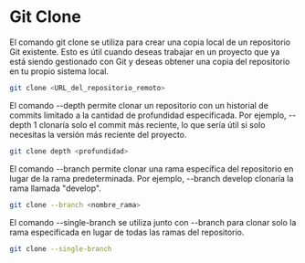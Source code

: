 # Git Clone
El comando git clone se utiliza para crear una copia local de un repositorio Git existente. Esto es útil cuando deseas trabajar en un proyecto que ya está siendo gestionado con Git y deseas obtener una copia del repositorio en tu propio sistema local.
````bash
git clone <URL_del_repositorio_remoto>
````
El comando --depth permite clonar un repositorio con un historial de commits limitado a la cantidad de profundidad especificada. Por ejemplo, --depth 1 clonaría solo el commit más reciente, lo que sería útil si solo necesitas la versión más reciente del proyecto.
````bash
git clone depth <profundidad>
````
El comando --branch permite clonar una rama específica del repositorio en lugar de la rama predeterminada. Por ejemplo, --branch develop clonaría la rama llamada "develop".
````bash
git clone --branch <nombre_rama>
````
El comando --single-branch se utiliza junto con --branch para clonar solo la rama especificada en lugar de todas las ramas del repositorio.
````bash
git clone --single-branch
````
